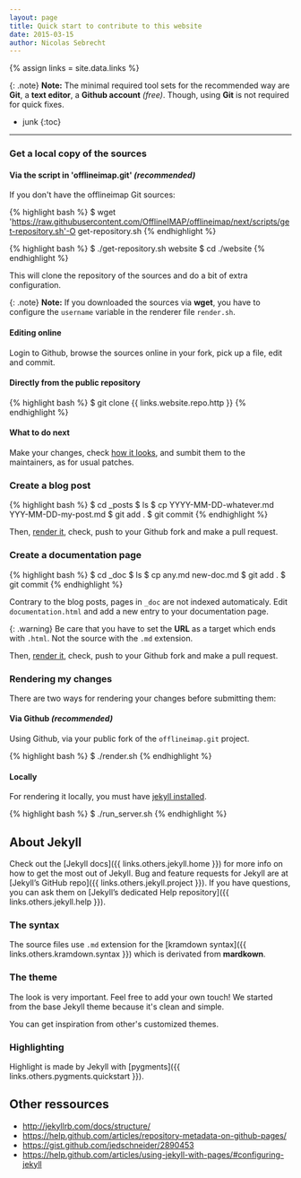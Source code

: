 ```yaml
---
layout: page
title: Quick start to contribute to this website
date: 2015-03-15
author: Nicolas Sebrecht
---
```


{% assign links = site.data.links %}


{: .note}
**Note:**
The minimal required tool sets for the recommended way are **Git**, a **text editor**, a **Github account** *(free)*. Though, using **Git** is not required for quick fixes.


* junk
{:toc}

---


### Get a local copy of the sources

#### Via the script in 'offlineimap.git' *(recommended)*

If you don't have the offlineimap Git sources:

{% highlight bash %}
$ wget 'https://raw.githubusercontent.com/OfflineIMAP/offlineimap/next/scripts/get-repository.sh'-O get-repository.sh
{% endhighlight %}

{% highlight bash %}
$ ./get-repository.sh website
$ cd ./website
{% endhighlight %}

This will clone the repository of the sources and do a bit of extra configuration.

{: .note}
**Note:** If you downloaded the sources via **wget**, you have to configure the `username` variable in the renderer file `render.sh`.

#### Editing online

Login to Github, browse the sources online in your fork, pick up a file, edit and commit.


#### Directly from the public repository

{% highlight bash %}
$ git clone {{ links.website.repo.http }}
{% endhighlight %}

#### What to do next

Make your changes, check [how it looks](#rendering-my-changes), and sumbit them to the maintainers, as for usual patches.


### Create a blog post

{% highlight bash %}
$ cd \_posts
$ ls
$ cp YYYY-MM-DD-whatever.md YYY-MM-DD-my-post.md
<edit>
$ git add .
$ git commit
{% endhighlight %}

Then, [render it](#rendering-my-changes), check, push to your Github fork and make a pull request.

### Create a documentation page

{% highlight bash %}
$ cd \_doc
$ ls
$ cp any.md new-doc.md
<edit>
$ git add .
$ git commit
{% endhighlight %}

Contrary to the blog posts, pages in `_doc` are not indexed automaticaly.  Edit `documentation.html` and add a new entry to your documentation page.

{: .warning}
Be care that you have to set the **URL** as a target which ends with `.html`. Not the source with the `.md` extension.

Then, [render it](#rendering-my-changes), check, push to your Github fork and make a pull request.


### Rendering my changes

There are two ways for rendering your changes before submitting them:

#### Via Github *(recommended)*

Using Github, via your public fork of the `offlineimap.git` project.

{% highlight bash %}
$ ./render.sh
{% endhighlight %}

#### Locally

For rendering it locally, you must have [jekyll installed](#about-jekyll).

{% highlight bash %}
$ ./run_server.sh
{% endhighlight %}


## About Jekyll

Check out the [Jekyll docs]({{ links.others.jekyll.home }}) for more info on how to get the most out of Jekyll. Bug and feature requests for Jekyll are at [Jekyll’s GitHub repo]({{ links.others.jekyll.project }}). If you have questions, you can ask them on [Jekyll’s dedicated Help repository]({{ links.others.jekyll.help }}).

### The syntax

The source files use `.md` extension for the [kramdown syntax]({{ links.others.kramdown.syntax }}) which is derivated from **mardkown**.


### The theme


The look is very important. Feel free to add your own touch! We started from the base Jekyll theme because it's clean and simple.

You can get inspiration from other's customized themes.


### Highlighting

Highlight is made by Jekyll with [pygments]({{ links.others.pygments.quickstart }}).


## Other ressources

* <http://jekyllrb.com/docs/structure/>
* <https://help.github.com/articles/repository-metadata-on-github-pages/>
* <https://gist.github.com/jedschneider/2890453>
* <https://help.github.com/articles/using-jekyll-with-pages/#configuring-jekyll>



<!--
vim: ts=2 expandtab :
-->
